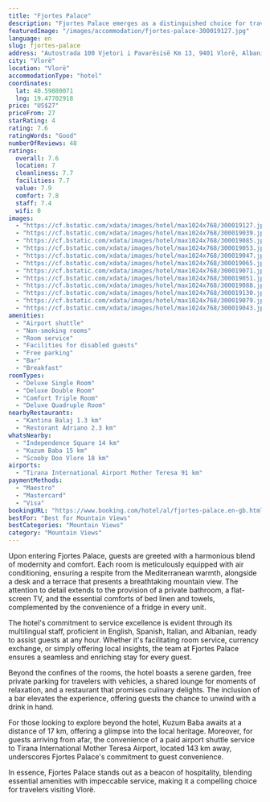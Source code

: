 ```yaml
---
title: "Fjortes Palace"
description: "Fjortes Palace emerges as a distinguished choice for travelers seeking both comfort and convenience in the heart of Vlorë, merely 16 km away from the iconic Independence Square."
featuredImage: "/images/accommodation/fjortes-palace-300019127.jpg"
language: en
slug: fjortes-palace
address: "Autostrada 100 Vjetori i Pavarësisë Km 13, 9401 Vlorë, Albania"
city: "Vlorë"
location: "Vlorë"
accommodationType: "hotel"
coordinates:
  lat: 40.59880071
  lng: 19.47702918
price: "US$27"
priceFrom: 27
starRating: 4
rating: 7.6
ratingWords: "Good"
numberOfReviews: 48
ratings:
  overall: 7.6
  location: 7
  cleanliness: 7.7
  facilities: 7.7
  value: 7.9
  comfort: 7.8
  staff: 7.4
  wifi: 0
images:
  - "https://cf.bstatic.com/xdata/images/hotel/max1024x768/300019127.jpg?k=37a50cc2544f5da16afb1135c639cdf4b53bd55e08cdf1036c8ea187e5db47de&o=&hp=1"
  - "https://cf.bstatic.com/xdata/images/hotel/max1024x768/300019039.jpg?k=cb6fa83e00537c04650fbbef7597f55c4d586b1e692712874e5f8a8aa63bf954&o=&hp=1"
  - "https://cf.bstatic.com/xdata/images/hotel/max1024x768/300019085.jpg?k=f8e43f128ab2b54d6728df55d1001cfd377465768ffc5b1888b32ea3e5a1a811&o=&hp=1"
  - "https://cf.bstatic.com/xdata/images/hotel/max1024x768/300019053.jpg?k=7ce340eaecbfab00928981717983fdd332dc8cd196b4d8f14c4702d499d28f12&o=&hp=1"
  - "https://cf.bstatic.com/xdata/images/hotel/max1024x768/300019047.jpg?k=631479ef827b5012ec63144cdf976dc74d7e28bfe303a10ce7dda1d42c389bc9&o=&hp=1"
  - "https://cf.bstatic.com/xdata/images/hotel/max1024x768/300019065.jpg?k=717013ed4b1c4752293d70f0219769aef6ed2f737de50f3169051d92596281fa&o=&hp=1"
  - "https://cf.bstatic.com/xdata/images/hotel/max1024x768/300019071.jpg?k=b75931c8f3a6d043bb8c591e824c69cf53e11b9d71e31b8edde6de56053bbfd6&o=&hp=1"
  - "https://cf.bstatic.com/xdata/images/hotel/max1024x768/300019051.jpg?k=228d99ad3baec1b5e4df4a34c41a881b5c5eb417c8caa542e46db2a9d52a57d0&o=&hp=1"
  - "https://cf.bstatic.com/xdata/images/hotel/max1024x768/300019088.jpg?k=252b31430b6a1fda7bd285f0434489862c75298d14c549365567faa15fa43208&o=&hp=1"
  - "https://cf.bstatic.com/xdata/images/hotel/max1024x768/300019130.jpg?k=21e83b1b070fb5165f402e4bc1e7ae511dc7465dc658d3b5c0b86e05039bb2f2&o=&hp=1"
  - "https://cf.bstatic.com/xdata/images/hotel/max1024x768/300019079.jpg?k=ceb60962556c3fa09644f3465763597c6435297f2089c47f130d01b91f38b491&o=&hp=1"
  - "https://cf.bstatic.com/xdata/images/hotel/max1024x768/300019043.jpg?k=d0693f2ce3e334111c457e76853776276aedabf9437f16c52bc0c71ccbf4bd51&o=&hp=1"
amenities:
  - "Airport shuttle"
  - "Non-smoking rooms"
  - "Room service"
  - "Facilities for disabled guests"
  - "Free parking"
  - "Bar"
  - "Breakfast"
roomTypes:
  - "Deluxe Single Room"
  - "Deluxe Double Room"
  - "Comfort Triple Room"
  - "Deluxe Quadruple Room"
nearbyRestaurants:
  - "Kantina Balaj 1.3 km"
  - "Restorant Adriano 2.3 km"
whatsNearby:
  - "Independence Square 14 km"
  - "Kuzum Baba 15 km"
  - "Scooby Doo Vlore 18 km"
airports:
  - "Tirana International Airport Mother Teresa 91 km"
paymentMethods:
  - "Maestro"
  - "Mastercard"
  - "Visa"
bookingURL: "https://www.booking.com/hotel/al/fjortes-palace.en-gb.html?aid=8035640"
bestFor: "Best for Mountain Views"
bestCategories: "Mountain Views"
category: "Mountain Views"
---
```


Upon entering Fjortes Palace, guests are greeted with a harmonious blend of modernity and comfort. Each room is meticulously equipped with air conditioning, ensuring a respite from the Mediterranean warmth, alongside a desk and a terrace that presents a breathtaking mountain view. The attention to detail extends to the provision of a private bathroom, a flat-screen TV, and the essential comforts of bed linen and towels, complemented by the convenience of a fridge in every unit.

The hotel's commitment to service excellence is evident through its multilingual staff, proficient in English, Spanish, Italian, and Albanian, ready to assist guests at any hour. Whether it's facilitating room service, currency exchange, or simply offering local insights, the team at Fjortes Palace ensures a seamless and enriching stay for every guest.

Beyond the confines of the rooms, the hotel boasts a serene garden, free private parking for travelers with vehicles, a shared lounge for moments of relaxation, and a restaurant that promises culinary delights. The inclusion of a bar elevates the experience, offering guests the chance to unwind with a drink in hand.

For those looking to explore beyond the hotel, Kuzum Baba awaits at a distance of 17 km, offering a glimpse into the local heritage. Moreover, for guests arriving from afar, the convenience of a paid airport shuttle service to Tirana International Mother Teresa Airport, located 143 km away, underscores Fjortes Palace's commitment to guest convenience.

In essence, Fjortes Palace stands out as a beacon of hospitality, blending essential amenities with impeccable service, making it a compelling choice for travelers visiting Vlorë.